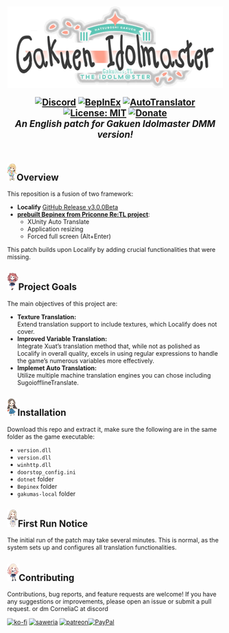 <h2 align="center">

<img src=".github/assets/logo.png" style="vertical-align: bottom">

 [![Discord](https://img.shields.io/discord/1348976841876045845?color=blue&labelColor=555555&label=discord&logo=discord&style=flat)](https://discord.gg/fNVaf44vuE "Discord") [![BepInEx](https://img.shields.io/badge/-BepInEx-yellow.svg?logo=unity&labelColor=555555&style=flat)](https://github.com/BepInEx/BepInEx "BepInEx") [![AutoTranslator](https://img.shields.io/badge/-AutoTranslator-orange.svg?logo=unity&labelColor=555555&style=flat)](https://github.com/bbepis/XUnity.AutoTranslator "AutoTranslator") [![License: MIT](https://img.shields.io/badge/License-MIT-yellow.svg)](https://opensource.org/licenses/MIT) [![Donate](https://img.shields.io/badge/_-donate-red.svg?logo=githubsponsors&labelColor=555555&style=flat)](#-donation "Donate")<br>
<i>An English patch for Gakuen Idolmaster DMM version!</i><br>
<br>
</h2>

## <img src=".github/assets/fktn.png">Overview
This reposition is a fusion of two framework:
- **Localify** [GitHub Release v3.0.0Beta](https://github.com/chinosk6/gakuen-imas-localify/releases/tag/v3.0.0Beta)
- **[prebuilt Bepinex from Priconne Re:TL project](https://github.com/ImaterialC/PriconneRe-TL)**:
  - XUnity Auto Translate
  - Application resizing
  - Forced full screen (Alt+Enter)<br>
  
  
This patch builds upon Localify by adding crucial functionalities that were missing.

## <img src=".github/assets/hski.png">Project Goals
The main objectives of this project are:
- **Texture Translation:**  
  Extend translation support to include textures, which Localify does not cover.
- **Improved Variable Translation:**  
  Integrate Xuat’s translation method that, while not as polished as Localify in overall quality, excels in using regular expressions to handle the game’s numerous variables more effectively.
- **Implemet Auto Translation:**  
  Utilize multiple machine translation engines you can chose including SugoiofflineTranslate.

## <img src=".github/assets/kcna.png">Installation
Download this repo and extract it, make sure the following are in the same folder as the game executable:
- `version.dll`
- `version.dll`
- `winhttp.dll`
- `doorstop_config.ini`
- `dotnet` folder
- `Bepinex` folder
- `gakumas-local` folder

## <img src=".github/assets/shro.png">First Run Notice
The initial run of the patch may take several minutes. This is normal, as the system sets up and configures all translation functionalities.

## <img src=".github/assets/jsna.png">Contributing
Contributions, bug reports, and feature requests are welcome! If you have any suggestions or improvements, please open an issue or submit a pull request.
or dm CorneliaC at discord


[![ko-fi](https://img.shields.io/badge/_-kofi-red.svg?logo=kofi&labelColor=555555&style=for-the-badge)](https://ko-fi.com/E1E5HG8RP  "ko-fi: PayPal or Stripe direct or subscribe plan") [![saweria](https://img.shields.io/badge/_-Saweria.co-red.svg?logo=githubsponsors&labelColor=555555&style=for-the-badge)](https://saweria.co/imaterial "Local IDR currency support") [![patreon](https://img.shields.io/badge/_-Patreon-red.svg?logo=patreon&labelColor=555555&style=for-the-badge)](https://patreon.com/imaterial "patreon")[![PayPal](https://img.shields.io/badge/_-PayPal-red.svg?logo=PayPal&labelColor=555555&style=for-the-badge)](https://payPal.me/CorneliaCrimson "no deductions, messages go to my smartphone's notifications")